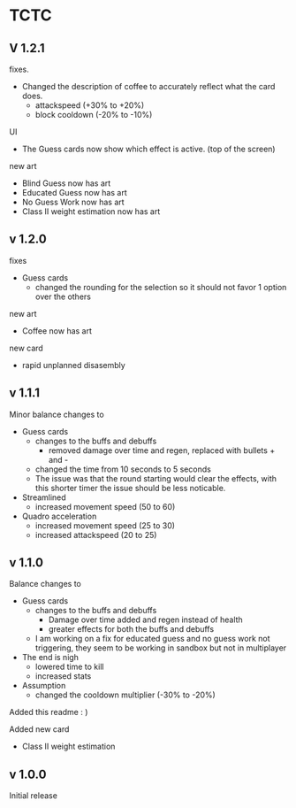 # TCTC

## V 1.2.1

fixes.
- Changed the description of coffee to accurately reflect what the card does.
	- attackspeed (+30% to +20%)
	- block cooldown (-20% to -10%)


UI
- The Guess cards now show which effect is active. (top of the screen)

new art
- Blind Guess now has art
- Educated Guess now has art
- No Guess Work now has art
- Class II weight estimation now has art 





## v 1.2.0

fixes
- Guess cards
	- changed the rounding for the selection so it should not favor 1 option over the others


new art
- Coffee now has art

new card
- rapid unplanned disasembly



## v 1.1.1

Minor balance changes to
- Guess cards 
	- changes to the buffs and debuffs
		- removed damage over time and regen, replaced with bullets + and -
	- changed the time from 10 seconds to 5 seconds
	- The issue was that the round starting would clear the effects, with this shorter timer the issue should be less noticable.
- Streamlined
	- increased movement speed (50 to 60)
- Quadro acceleration
	- increased movement speed (25 to 30)
	- increased attackspeed (20 to 25)




## v 1.1.0 

Balance changes to
- Guess cards 
	- changes to the buffs and debuffs
		- Damage over time added and regen instead of health
		- greater effects for both the buffs and debuffs
	- I am working on a fix for educated guess and no guess work not triggering, they seem to be working in sandbox but not in multiplayer
- The end is nigh
	- lowered time to kill
	- increased stats
- Assumption
	- changed the cooldown multiplier (-30% to -20%)

Added this readme : )

Added new card

- Class II weight estimation
	



## v 1.0.0

Initial release